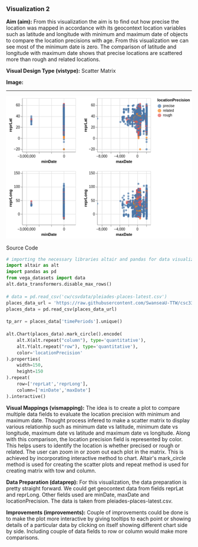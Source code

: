 ### Visualization 2
**Aim (aim):** From this visualization the aim is to find out how precise the location was mapped in accordance with its geocontext location variables such as latitude and longitude with minimum and maximum date of objects to compare the location precisions with age. From this visualization we can see most of the minimum date is zero. The comparison of latitude and longitude with maximum date shows that precise locations are scattered more than rough and related locations. 

**Visual Design Type (vistype):** Scatter Matrix

**Image:** 
- - -
![Visualization 1](scatter_matrix_viz2_plot.png)

Source Code
```python
# importing the necessary libraries altair and pandas for data visualization and manipulation
import altair as alt
import pandas as pd
from vega_datasets import data
alt.data_transformers.disable_max_rows()

# data = pd.read_csv('cw/csvdata/pleiades-places-latest.csv')
places_data_url = 'https://raw.githubusercontent.com/SwanseaU-TTW/csc337_coursework1/master/pleiades-places-latest.csv'
places_data = pd.read_csv(places_data_url)

tp_arr = places_data['timePeriods'].unique()

alt.Chart(places_data).mark_circle().encode(
    alt.X(alt.repeat("column"), type='quantitative'),
    alt.Y(alt.repeat("row"), type='quantitative'),
    color='locationPrecision'
).properties(
    width=150,
    height=150
).repeat(
    row=['reprLat','reprLong'],
    column=['minDate','maxDate']
).interactive()
```

**Visual Mappings (vismapping):** The idea is to create a plot to compare multiple data fields to evaluate the location precision with minimum and maximum date. Thought process infered to make a scatter matrix to display various relationhip such as minimum date vs latitude, minimum date vs longitude, maximum date vs latitude and maximum date vs longitude. Along with this comparison, the location precision field is represented by color. This helps users to identify the location is whether precised or rough or related. The user can zoom in or zoom out each plot in the matrix. This is achieved by incorporating interactive method to chart. Altair's mark_circle method is used for creating the scatter plots and repeat method is used for creating matrix with tow and column.

**Data Preparation (dataprep):** For this visualization, the data preparation is pretty straight forward. We could get geocontext data from fields reprLat and reprLong. Other fields used are minDate, maxDate and locationPrecision. The data is taken from pleiades-places-latest.csv.

**Improvements (improvements):** Couple of improvements could be done is to make the plot more interactive by giving tooltips to each point or showing details of a particular data by clicking on itself showing different chart side by side. Including couple of data fields to row or column would make more comparisons.

